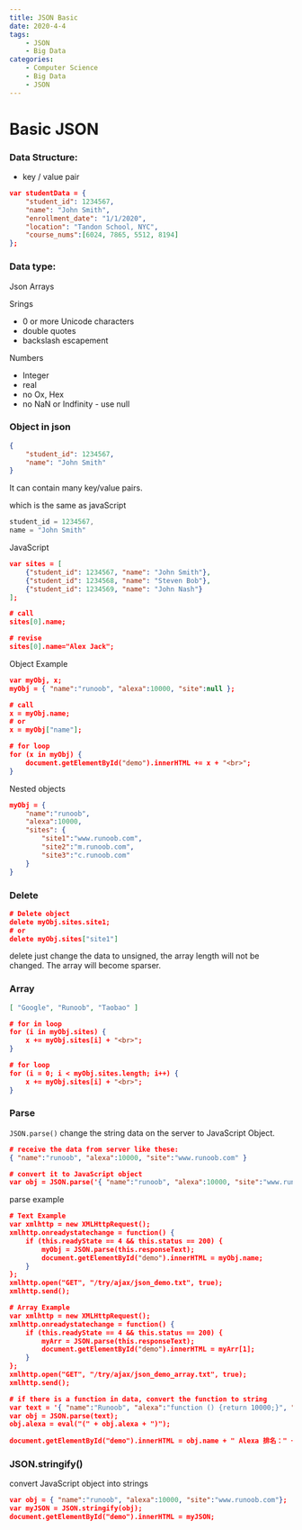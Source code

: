 ```yaml
---
title: JSON Basic
date: 2020-4-4
tags: 
	- JSON
	- Big Data
categories: 
	- Computer Science
	- Big Data
	- JSON
---
```


# Basic JSON

### Data Structure:

+ key / value pair

```json
var studentData = {
    "student_id": 1234567,
    "name": "John Smith",
    "enrollment_date": "1/1/2020",
    "location": "Tandon School, NYC",
    "course_nums":[6024, 7865, 5512, 8194]
};
```

### Data type:

Json Arrays

Srings

+ 0 or more Unicode characters
+ double quotes
+ backslash escapement

Numbers

+ Integer
+ real
+ no Ox, Hex
+ no NaN or Indfinity - use null



### Object in json

```json
{
    "student_id": 1234567,
    "name": "John Smith"
}
```

It can contain many key/value pairs.



which is the same as javaScript

```javascript
student_id = 1234567,
name = "John Smith"
```

JavaScript

```JSON
var sites = [
    {"student_id": 1234567, "name": "John Smith"}, 
    {"student_id": 1234568, "name": "Steven Bob"}, 
    {"student_id": 1234569, "name": "John Nash"}
];

# call
sites[0].name;

# revise
sites[0].name="Alex Jack";
```



Object Example

```json
var myObj, x;
myObj = { "name":"runoob", "alexa":10000, "site":null };

# call
x = myObj.name;
# or
x = myObj["name"];

# for loop
for (x in myObj) {
    document.getElementById("demo").innerHTML += x + "<br>";
}
```



Nested objects

```json
myObj = {
    "name":"runoob",
    "alexa":10000,
    "sites": {
        "site1":"www.runoob.com",
        "site2":"m.runoob.com",
        "site3":"c.runoob.com"
    }
}

```

### Delete

```json
# Delete object
delete myObj.sites.site1;
# or
delete myObj.sites["site1"]
```

delete just change the data to unsigned, the array length will not be changed. The array will become sparser.

### Array

```json
[ "Google", "Runoob", "Taobao" ]

# for in loop
for (i in myObj.sites) {
    x += myObj.sites[i] + "<br>";
}

# for loop
for (i = 0; i < myObj.sites.length; i++) {
    x += myObj.sites[i] + "<br>";
}
```

### Parse

`JSON.parse()` change the string data on the server to JavaScript Object.

```json
# receive the data from server like these:
{ "name":"runoob", "alexa":10000, "site":"www.runoob.com" }

# convert it to JavaScript object
var obj = JSON.parse('{ "name":"runoob", "alexa":10000, "site":"www.runoob.com" }');

```

parse example

```json
# Text Example
var xmlhttp = new XMLHttpRequest();
xmlhttp.onreadystatechange = function() {
    if (this.readyState == 4 && this.status == 200) {
        myObj = JSON.parse(this.responseText);
        document.getElementById("demo").innerHTML = myObj.name;
    }
};
xmlhttp.open("GET", "/try/ajax/json_demo.txt", true);
xmlhttp.send();

# Array Example
var xmlhttp = new XMLHttpRequest();
xmlhttp.onreadystatechange = function() {
    if (this.readyState == 4 && this.status == 200) {
        myArr = JSON.parse(this.responseText);
        document.getElementById("demo").innerHTML = myArr[1];
    }
};
xmlhttp.open("GET", "/try/ajax/json_demo_array.txt", true);
xmlhttp.send();

# if there is a function in data, convert the function to string
var text = '{ "name":"Runoob", "alexa":"function () {return 10000;}", "site":"www.runoob.com"}';
var obj = JSON.parse(text);
obj.alexa = eval("(" + obj.alexa + ")");
 
document.getElementById("demo").innerHTML = obj.name + " Alexa 排名：" + obj.alexa();
```



### JSON.stringify()

convert JavaScript object into strings

```json
var obj = { "name":"runoob", "alexa":10000, "site":"www.runoob.com"};
var myJSON = JSON.stringify(obj);
document.getElementById("demo").innerHTML = myJSON;
```



